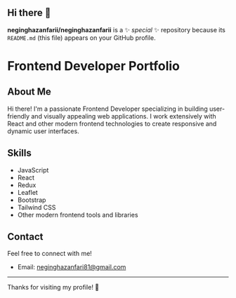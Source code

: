 ## Hi there 👋


**neginghazanfarii/neginghazanfarii** is a ✨ _special_ ✨ repository because its `README.md` (this file) appears on your GitHub profile.
# Frontend Developer Portfolio

## About Me

Hi there! I'm a passionate Frontend Developer specializing in building user-friendly and visually appealing web applications. I work extensively with React and other modern frontend technologies to create responsive and dynamic user interfaces.

## Skills

- JavaScript  
- React  
- Redux  
- Leaflet  
- Bootstrap  
- Tailwind CSS  
- Other modern frontend tools and libraries

<!--
## Projects

Here are a few noteworthy projects I've worked on:

- [Project 1](#): Description of your project.
- [Project 2](#): Description of another project.
-->
## Contact

Feel free to connect with me!

- Email: [neginghazanfari81@gmail.com](mailto:neginghazanfari81@gmail.com)

---
Thanks for visiting my profile! 🚀
